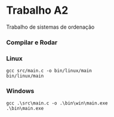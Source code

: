 # Trabalho A2
Trabalho de sistemas de ordenação

### Compilar e Rodar

### Linux
```
gcc src/main.c -o bin/linux/main
bin/linux/main
```

### Windows
```
gcc .\src\main.c -o .\bin\win\main.exe
.\bin\main.exe
```
